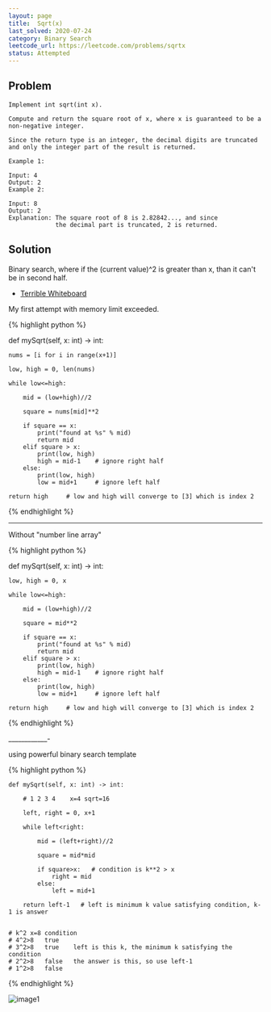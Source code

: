 ```yaml
---
layout: page
title:  Sqrt(x)
last_solved: 2020-07-24
category: Binary Search
leetcode_url: https://leetcode.com/problems/sqrtx
status: Attempted
---
```


Problem
-------

```
Implement int sqrt(int x).

Compute and return the square root of x, where x is guaranteed to be a non-negative integer.

Since the return type is an integer, the decimal digits are truncated and only the integer part of the result is returned.

Example 1:

Input: 4
Output: 2
Example 2:

Input: 8
Output: 2
Explanation: The square root of 8 is 2.82842..., and since 
             the decimal part is truncated, 2 is returned.

```

Solution
----------

Binary search, where if the (current value)^2 is greater than x, than it can't be in second half.

- [Terrible Whiteboard](https://www.youtube.com/watch?v=VYtEKhxKd1Q&feature=emb_logo)

My first attempt with memory limit exceeded.

{% highlight python %}

def mySqrt(self, x: int) -> int:
    
    nums = [i for i in range(x+1)]
    
    low, high = 0, len(nums)
    
    while low<=high:
        
        mid = (low+high)//2
        
        square = nums[mid]**2
        
        if square == x:
            print("found at %s" % mid)
            return mid
        elif square > x:  
            print(low, high)
            high = mid-1    # ignore right half
        else:
            print(low, high)
            low = mid+1     # ignore left half
    
    return high     # low and high will converge to [3] which is index 2

{% endhighlight %}

_________________

Without "number line array"


{% highlight python %}

def mySqrt(self, x: int) -> int:
            
    low, high = 0, x
    
    while low<=high:
        
        mid = (low+high)//2
        
        square = mid**2
        
        if square == x:
            print("found at %s" % mid)
            return mid
        elif square > x:  
            print(low, high)
            high = mid-1    # ignore right half
        else:
            print(low, high)
            low = mid+1     # ignore left half
    
    return high     # low and high will converge to [3] which is index 2

{% endhighlight %}

____________-

using powerful binary search template

{% highlight python %}

    def mySqrt(self, x: int) -> int:
               
        # 1 2 3 4    x=4 sqrt=16
        
        left, right = 0, x+1
        
        while left<right:
            
            mid = (left+right)//2
            
            square = mid*mid
            
            if square>x:   # condition is k**2 > x
                right = mid
            else:
                left = mid+1
            
        return left-1   # left is minimum k value satisfying condition, k-1 is answer
    
    
    # k^2 x=8 condition
    # 4^2>8   true   
    # 3^2>8   true    left is this k, the minimum k satisfying the condition
    # 2^2>8   false   the answer is this, so use left-1
    # 1^2>8   false

{% endhighlight %}

![image1]()